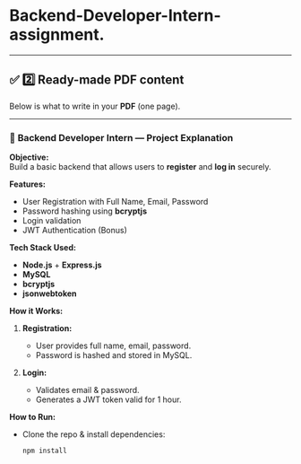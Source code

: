# Backend-Developer-Intern-assignment.

---

## ✅ **2️⃣ Ready-made PDF content**

Below is what to write in your **PDF** (one page).  

---

### 💼 **Backend Developer Intern — Project Explanation**

**Objective:**  
Build a basic backend that allows users to **register** and **log in** securely.

**Features:**
- User Registration with Full Name, Email, Password
- Password hashing using **bcryptjs**
- Login validation
- JWT Authentication (Bonus)

**Tech Stack Used:**
- **Node.js** + **Express.js**
- **MySQL**
- **bcryptjs**
- **jsonwebtoken**

**How it Works:**
1. **Registration:**  
   - User provides full name, email, password.
   - Password is hashed and stored in MySQL.

2. **Login:**  
   - Validates email & password.
   - Generates a JWT token valid for 1 hour.

**How to Run:**
- Clone the repo & install dependencies:
  ```bash
  npm install
